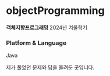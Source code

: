 # objectProgramming

**객체지향프로그래밍** 2024년 겨울학기

### Platform & Language 
Java

제가 풀었던 문제와 답을 올려둔 곳입니다.





